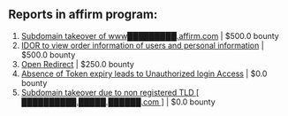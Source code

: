 ## Reports in affirm program:
1. [Subdomain takeover of www█████████.affirm.com](https://hackerone.com/reports/1297689) | $500.0 bounty
2. [IDOR to view order information of users and personal information](https://hackerone.com/reports/1323406) | $500.0 bounty
3. [Open Redirect](https://hackerone.com/reports/1213580) | $250.0 bounty
4. [Absence of Token expiry leads to Unauthorized login Access](https://hackerone.com/reports/766578) | $0.0 bounty
5. [Subdomain takeover due to non registered TLD [ ██████████.█████.██████.com ]](https://hackerone.com/reports/1312365) | $0.0 bounty